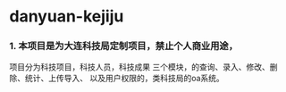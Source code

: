 # danyuan-kejiju

### 1. 本项目是为大连科技局定制项目，禁止个人商业用途，
项目分为科技项目，科技人员，科技成果 三个模块，的查询、录入、修改、删除、统计、上传导入、 以及用户权限的，类科技局的oa系统。